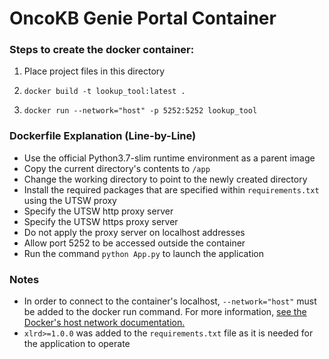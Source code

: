 # OncoKB Genie Portal Container

### Steps to create the docker container:
1. Place project files in this directory

2. `docker build -t lookup_tool:latest .`

3. `docker run --network="host" -p 5252:5252 lookup_tool`


### Dockerfile Explanation (Line-by-Line)
- Use the official Python3.7-slim runtime environment as a parent image
- Copy the current directory's contents to `/app`
- Change the working directory to point to the newly created directory
- Install the required packages that are specified within `requirements.txt` using the UTSW proxy
- Specify the UTSW http proxy server
- Specify the UTSW https proxy server
- Do not apply the proxy server on localhost addresses
- Allow port 5252 to be accessed outside the container
- Run the command `python App.py` to launch the application

### Notes

- In order to connect to the container's localhost, `--network="host"` must be added to the docker run command. For more information, [see the Docker's host network documentation.](https://docs.docker.com/network/host/)
- `xlrd>=1.0.0` was added to the `requirements.txt` file as it is needed for the application to operate

